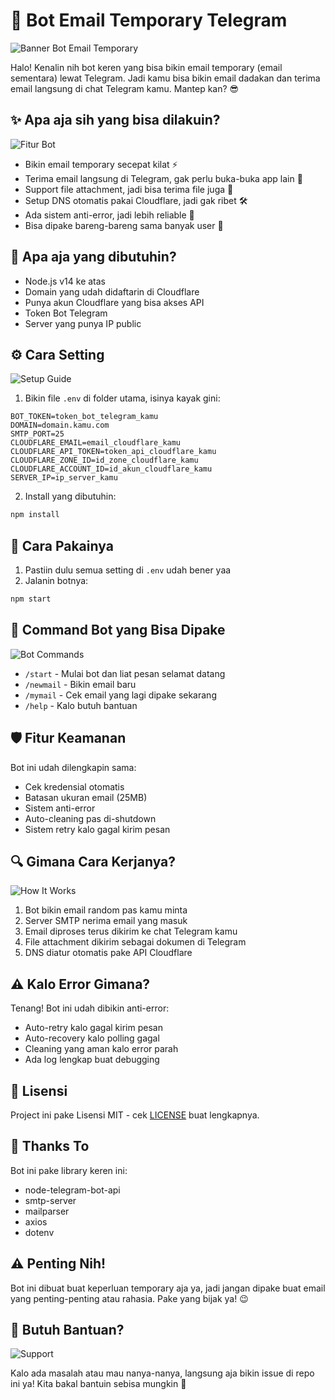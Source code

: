 # 📧 Bot Email Temporary Telegram

<img src="/api/placeholder/800/400" alt="Banner Bot Email Temporary"/>

Halo! Kenalin nih bot keren yang bisa bikin email temporary (email sementara) lewat Telegram. Jadi kamu bisa bikin email dadakan dan terima email langsung di chat Telegram kamu. Mantep kan? 😎

## ✨ Apa aja sih yang bisa dilakuin?

<img src="/api/placeholder/400/300" alt="Fitur Bot"/>

- Bikin email temporary secepat kilat ⚡
- Terima email langsung di Telegram, gak perlu buka-buka app lain 📨
- Support file attachment, jadi bisa terima file juga 📎
- Setup DNS otomatis pakai Cloudflare, jadi gak ribet 🛠️
- Ada sistem anti-error, jadi lebih reliable 💪
- Bisa dipake bareng-bareng sama banyak user 👥

## 🔧 Apa aja yang dibutuhin?

- Node.js v14 ke atas
- Domain yang udah didaftarin di Cloudflare
- Punya akun Cloudflare yang bisa akses API
- Token Bot Telegram
- Server yang punya IP public

## ⚙️ Cara Setting

<img src="/api/placeholder/600/300" alt="Setup Guide"/>

1. Bikin file `.env` di folder utama, isinya kayak gini:

```env
BOT_TOKEN=token_bot_telegram_kamu
DOMAIN=domain.kamu.com
SMTP_PORT=25
CLOUDFLARE_EMAIL=email_cloudflare_kamu
CLOUDFLARE_API_TOKEN=token_api_cloudflare_kamu
CLOUDFLARE_ZONE_ID=id_zone_cloudflare_kamu
CLOUDFLARE_ACCOUNT_ID=id_akun_cloudflare_kamu
SERVER_IP=ip_server_kamu
```

2. Install yang dibutuhin:

```bash
npm install
```

## 🚀 Cara Pakainya

1. Pastiin dulu semua setting di `.env` udah bener yaa
2. Jalanin botnya:

```bash
npm start
```

## 📱 Command Bot yang Bisa Dipake

<img src="/api/placeholder/400/300" alt="Bot Commands"/>

- `/start` - Mulai bot dan liat pesan selamat datang
- `/newmail` - Bikin email baru
- `/mymail` - Cek email yang lagi dipake sekarang
- `/help` - Kalo butuh bantuan

## 🛡️ Fitur Keamanan

Bot ini udah dilengkapin sama:
- Cek kredensial otomatis
- Batasan ukuran email (25MB)
- Sistem anti-error
- Auto-cleaning pas di-shutdown
- Sistem retry kalo gagal kirim pesan

## 🔍 Gimana Cara Kerjanya?

<img src="/api/placeholder/600/400" alt="How It Works"/>

1. Bot bikin email random pas kamu minta
2. Server SMTP nerima email yang masuk
3. Email diproses terus dikirim ke chat Telegram kamu
4. File attachment dikirim sebagai dokumen di Telegram
5. DNS diatur otomatis pake API Cloudflare

## ⚠️ Kalo Error Gimana?

Tenang! Bot ini udah dibikin anti-error:
- Auto-retry kalo gagal kirim pesan
- Auto-recovery kalo polling gagal
- Cleaning yang aman kalo error parah
- Ada log lengkap buat debugging

## 📄 Lisensi

Project ini pake Lisensi MIT - cek [LICENSE](LICENSE) buat lengkapnya.

## 🙏 Thanks To

Bot ini pake library keren ini:
- node-telegram-bot-api
- smtp-server
- mailparser
- axios
- dotenv

## ⚠️ Penting Nih!

Bot ini dibuat buat keperluan temporary aja ya, jadi jangan dipake buat email yang penting-penting atau rahasia. Pake yang bijak ya! 😉

## 💬 Butuh Bantuan?

<img src="/api/placeholder/400/300" alt="Support"/>

Kalo ada masalah atau mau nanya-nanya, langsung aja bikin issue di repo ini ya! Kita bakal bantuin sebisa mungkin 🙌